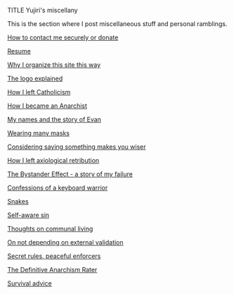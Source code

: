 TITLE Yujiri's miscellany

This is the section where I post miscellaneous stuff and personal ramblings.

[How to contact me securely or donate](contact)

[Resume](resume)

[Why I organize this site this way](structure)

[The logo explained](logo)

[How I left Catholicism](apostasy)

[How I became an Anarchist](anarchism_conversion)

[My names and the story of Evan](names)

[Wearing many masks](masks)

[Considering saying something makes you wiser](public_wisdom)

[How I left axiological retribution](axiological_retribution)

[The Bystander Effect - a story of my failure](bystander)

[Confessions of a keyboard warrior](keyboard_warrior)

[Snakes](snakes)

[Self-aware sin](sin)

[Thoughts on communal living](communal_living)

[On not depending on external validation](external_validation)

[Secret rules, peaceful enforcers](secret_rules)

[The Definitive Anarchism Rater](anarchism_rater)

[Survival advice](survival_advice)
